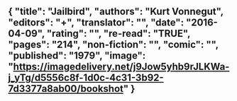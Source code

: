 {
 "title": "Jailbird",
 "authors": "Kurt Vonnegut",
 "editors": "+",
 "translator": "",
 "date": "2016-04-09",
 "rating": "",
 "re-read": "TRUE",
 "pages": "214",
 "non-fiction": "",
 "comic": "",
 "published": "1979",
 "image": "https://imagedelivery.net/j9Jow5yhb9rJLKWa-j_yTg/d5556c8f-1d0c-4c31-3b92-7d3377a8ab00/bookshot"
}
---

